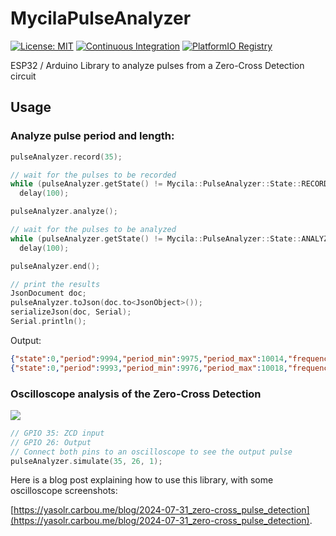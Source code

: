 # MycilaPulseAnalyzer

[![License: MIT](https://img.shields.io/badge/License-MIT-yellow.svg)](https://opensource.org/licenses/MIT)
[![Continuous Integration](https://github.com/mathieucarbou/MycilaPulseAnalyzer/actions/workflows/ci.yml/badge.svg)](https://github.com/mathieucarbou/MycilaPulseAnalyzer/actions/workflows/ci.yml)
[![PlatformIO Registry](https://badges.registry.platformio.org/packages/mathieucarbou/library/MycilaPulseAnalyzer.svg)](https://registry.platformio.org/libraries/mathieucarbou/MycilaPulseAnalyzer)

ESP32 / Arduino Library to analyze pulses from a Zero-Cross Detection circuit

## Usage

### Analyze pulse period and length:

```cpp
pulseAnalyzer.record(35);

// wait for the pulses to be recorded
while (pulseAnalyzer.getState() != Mycila::PulseAnalyzer::State::RECORDED)
  delay(100);

pulseAnalyzer.analyze();

// wait for the pulses to be analyzed
while (pulseAnalyzer.getState() != Mycila::PulseAnalyzer::State::ANALYZED)
  delay(100);

pulseAnalyzer.end();

// print the results
JsonDocument doc;
pulseAnalyzer.toJson(doc.to<JsonObject>());
serializeJson(doc, Serial);
Serial.println();
```

Output:

```json
{"state":0,"period":9994,"period_min":9975,"period_max":10014,"frequency":100.0600357,"length":1168,"length_min":1154,"length_max":1182}
{"state":0,"period":9993,"period_min":9976,"period_max":10018,"frequency":100.0700455,"length":1166,"length_min":1154,"length_max":1180}
```

### Oscilloscope analysis of the Zero-Cross Detection

[![](https://yasolr.carbou.me/assets/img/measurements/Oscillo_zc_isr_output_delay.jpeg)](https://yasolr.carbou.me/assets/img/measurements/Oscillo_zc_isr_output_delay.jpeg)

```cpp
// GPIO 35: ZCD input
// GPIO 26: Output
// Connect both pins to an oscilloscope to see the output pulse
pulseAnalyzer.simulate(35, 26, 1);
```

Here is a blog post explaining how to use this library, with some oscilloscope screenshots:

[https://yasolr.carbou.me/blog/2024-07-31_zero-cross_pulse_detection](https://yasolr.carbou.me/blog/2024-07-31_zero-cross_pulse_detection).
